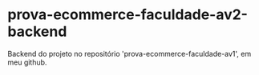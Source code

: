 # prova-ecommerce-faculdade-av2-backend
Backend do projeto no repositório 'prova-ecommerce-faculdade-av1', em meu github.
